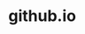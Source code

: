 # github.io
<?php
$[star formation each year]= 10
$[number of those stars with planets] = 3
$[fraction of those that could potentially support life] = 0.4
$[fraction of those that do develop life] = 0.5
$[fraction of those that go on to develop intelligent life] = 0.5
$[fraction of those that can develop technology detectable from space] = 0.7
$[length of time these civilsations could communicate] = 10,000
$drakeoperation = "*";

$drakeequation = eval('return'.$[star formation each year].$drakeoperation.$[number of those stars with planets].$drakeoperation.$[fraction of those that could potentially suport life].$drakeoperation.$fraction of those that do support life].$drakeoperation.$[fraction of those that go on to develop intelligent life ';');
echo "$answer";
?>

